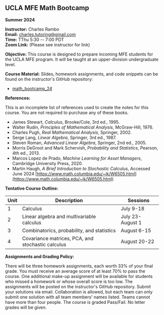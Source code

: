 ## UCLA MFE Math Bootcamp

**Summer 2024**

**Instructor:** Charles Rambo  
**Email:** [charles.tutoring@gmail.com](mailto:charles.tutoring@gmail.com)  
**Time:** TThu 5:30 -- 7:00 PDT  
**Zoom Link:** (Please see instructor for link)

**Objective:** This course is designed to prepare incoming MFE students for the UCLA MFE program. It will be taught at an upper-division undergraduate level.

**Course Material:** Slides, homework assignments, and code snippets can be found on the instructor's GitHub repository:

* [math_bootcamp_24](https://github.com/charlesrambo/math_bootcamp_24)

**References:**

This is an incomplete list of references used to create the notes for this course. You are not required to purchase any of these books.

* James Stewart, *Calculus*, Brooke/Cole, 3rd ed., 1995.
* Walter Rudin, *Principles of Mathematical Analysis*, McGraw-Hill, 1976.
* Charles Pugh, *Real Mathematical Analysis*, Springer, 2002.
* Serge Lang, *Linear Algebra*, Springer, 3rd ed., 1987.
* Steven Roman, *Advanced Linear Algebra*, Springer, 2nd ed., 2005.
* Morris DeGroot and Mark Schervish, *Probability and Statistics*, Pearson, 4th ed., 2013.
* Marcos Lopez de Prado, *Machine Learning for Asset Managers*, Cambridge University Press, 2020.
* Martin Haugh, *A Brief Introduction to Stochastic Calculus*, Accessed June 2024 [https://www.math.columbia.edu/~ik/W6505.html](https://www.math.columbia.edu/~ik/W6505.html)

**Tentative Course Outline:**

| Unit | Description | Sessions |
|---|---|---|
| 1 | Calculus | July 9-18 |
| 2 | Linear algebra and multivariable calculus | July 23-August 1 |
| 3 | Combinatorics, probability, and statistics | August 6-15 |
| 4 | Covariance matrices, PCA, and stochastic calculus | August 20-22 |

**Assignments and Grading Policy:**

There will be three homework assignments, each worth 33% of your final grade. You must receive an average score of at least 70% to pass the course. One additional make-up assignment will be available for students who missed a homework or whose overall score is too low. The assignments will be posted on the instructor's GitHub repository. Submit your solutions via email. Collaboration is allowed, but each team can only submit one solution with all team members' names listed. Teams cannot have more than four people. The course is graded Pass/Fail. No letter grades will be given.
